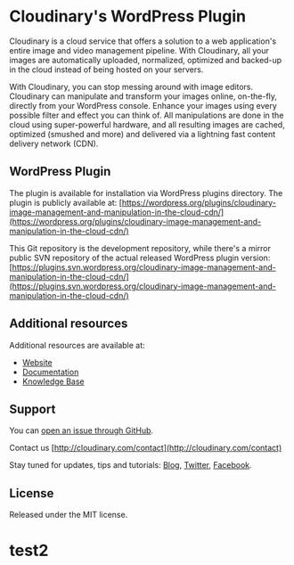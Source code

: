 # Cloudinary's WordPress Plugin

Cloudinary is a cloud service that offers a solution to a web application's entire image and video management pipeline. 
With Cloudinary, all your images are automatically uploaded, normalized, optimized and backed-up in the cloud instead of being hosted on your servers.

With Cloudinary, you can stop messing around with image editors. Cloudinary can manipulate and transform your images online, on-the-fly, directly from your WordPress console. Enhance your images using every possible filter and effect you can think of. All manipulations are done in the cloud using super-powerful hardware, and all resulting images are cached, optimized (smushed and more) and delivered via a lightning fast content delivery network (CDN).

## WordPress Plugin

The plugin is available for installation via WordPress plugins directory.
The plugin is publicly available at: [https://wordpress.org/plugins/cloudinary-image-management-and-manipulation-in-the-cloud-cdn/](https://wordpress.org/plugins/cloudinary-image-management-and-manipulation-in-the-cloud-cdn/)

This Git repository is the development repository, while there's a mirror public SVN repository of the actual released WordPress plugin version: [https://plugins.svn.wordpress.org/cloudinary-image-management-and-manipulation-in-the-cloud-cdn/](https://plugins.svn.wordpress.org/cloudinary-image-management-and-manipulation-in-the-cloud-cdn/)

## Additional resources

Additional resources are available at:

* [Website](http://cloudinary.com)
* [Documentation](http://cloudinary.com/documentation)
* [Knowledge Base](http://support.cloudinary.com/forums)

## Support

You can [open an issue through GitHub](https://github.com/cloudinary/cloudinary_wordpress/issues).

Contact us [http://cloudinary.com/contact](http://cloudinary.com/contact)

Stay tuned for updates, tips and tutorials: [Blog](http://cloudinary.com/blog), [Twitter](https://twitter.com/cloudinary), [Facebook](http://www.facebook.com/Cloudinary).


## License #######################################################################

Released under the MIT license. 

# test2
